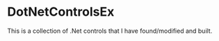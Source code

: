 DotNetControlsEx
================

This is a collection of .Net controls that I have found/modified and built.
